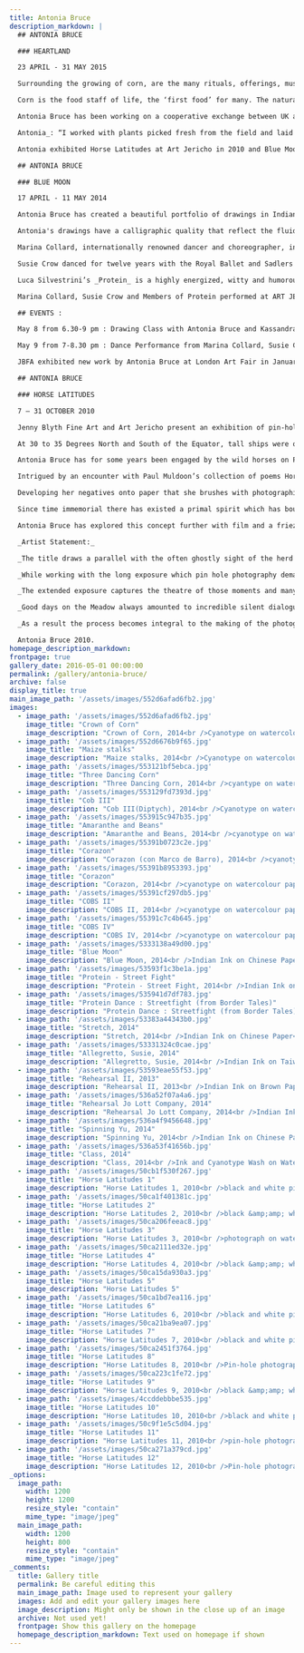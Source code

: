 ```yaml
---
title: Antonia Bruce
description_markdown: |
  ## ANTONIA BRUCE

  ### HEARTLAND

  23 APRIL - 31 MAY 2015

  Surrounding the growing of corn, are the many rituals, offerings, music and dance that have evolved since man first cultivated crops. Antonia’s cyanotypes capture the corn cobs that tower above the farmers, moving like dancers, in the spirit of freedom.  Laid against heavy duty watercolour paper which she paints with a solution of iron compounds, the silhouettes of her subjects are developed in daylight, creating exquisite shadows on blue. This extraordinary body of work follows on from Antonia’s previous exhibitions of drawings of dancers and pinhole photography. Her chosen medium invariably embraces an element of film and movement.

  Corn is the food staff of life, the ‘first food’ for many. The natural diversity of maize grown over thousands of years contributes to our treasured bio-diversity, and is an essential resource for mankind.  Debates over genetically modified foods raise issues and concerns for all. 

  Antonia Bruce has been working on a cooperative exchange between UK and Mexican artists, responding to ‘First Foods’. In Mexico’s _Heartland_, ‘everyman’ has a perceived right to his own plot ‘La Milpa’ - to grow his own corn, beans and squash. Indeed, the expression Viva La Milpa! is core to Mexican culture.

  Antonia_: “I worked with plants picked fresh from the field and laid them swiftly on prepared paper where they left an imprint of a fleeting moment before the sun destroyed them.”_

  Antonia exhibited Horse Latitudes at Art Jericho in 2010 and Blue Moon in 2014.

  ## ANTONIA BRUCE 

  ### BLUE MOON 

  17 APRIL - 11 MAY 2014

  Antonia Bruce has created a beautiful portfolio of drawings in Indian ink that articulate the language and expression of contemporary dance. Working closely with international dancers, she draws from life in the rehearsal  studio on scrolls of paper.  In capturing the myriad forms of movement, she uses a _ph_ of gestural marks that ranges from broad vigorous brush strokes to delicate hair line filaments.  At times she adds colour, and perhaps a pure powdered cobalt blue for texture.

  Antonia's drawings have a calligraphic quality that reflect the fluidity and language of the individual dancers that she works with: Pierrot contemporary style sensibility of Marina Collard, classical baroque balletic dance of Susie Crow, and a rigour and dynamic that infuses Protein Dance Troupe street fights. 

  Marina Collard, internationally renowned dancer and choreographer, interleaves  contemporary dance with bodywork.   

  Susie Crow danced for twelve years with the Royal Ballet and Sadlers Wells, performing many solo roles, and has a ballet school based in Oxford.

  Luca Silvestrini’s _Protein_ is a highly energized, witty and humorous London dance troupe that creates vignettes of real life, coloured with theatre and drama.

  Marina Collard, Susie Crow and Members of Protein performed at ART JERICHO at the Private View of BLUE MOON on Thursday 17 April. 

  ## EVENTS :

  May 8 from 6.30-9 pm : Drawing Class with Antonia Bruce and Kassandra Isaacson.  Rachel Gildea, dancer, to model.  £15 - materials supplied. 

  May 9 from 7-8.30 pm : Dance Performance from Marina Collard, Susie Crow & Rachel Gildea : Muses for Antonia Bruce BLUE MOON. Free Admission. 

  JBFA exhibited new work by Antonia Bruce at London Art Fair in January 2013.

  ## ANTONIA BRUCE 

  ### HORSE LATITUDES

  7 – 31 OCTOBER 2010

  Jenny Blyth Fine Art and Art Jericho present an exhibition of pin-hole photographic images and ink drawings by Antonia Bruce of horses on Port Meadow.

  At 30 to 35 Degrees North and South of the Equator, tall ships were often becalmed under ridges of high pressure. This was as treacherous to the crew as fierce storms on high seas. In this stillness, horses were thrown overboard in a bid to conserve food and water. These bands of latitudes became known as The Horse Latitudes.

  Antonia Bruce has for some years been engaged by the wild horses on Port Meadow – an ancient strip of common land flanking Oxford City and bordered by the Thames. In this context, the title draws a parallel to the often ghostly sight of the herd on Port Meadow as they stand, quiet, at intervals during the day while life goes on around them. 

  Intrigued by an encounter with Paul Muldoon’s collection of poems Horse Latitudes, and recalling lyrics by The Doors inspired by Horse Latitudes, Antonia has transposed her own notion of the ‘horse latitudes’ into pinhole compositions. 

  Developing her negatives onto paper that she brushes with photographic emulsion, Antonia combines photography and painting to create compositions that are fragmented and layered, reflective of the interactions of the herd. Her photographs are partially abstracted and they pervade an ethereal ambivalence.

  Since time immemorial there has existed a primal spirit which has bound man and horse. Indeed, in the shaman tradition of Central Asia, the Wind Horse represents an allegory for the human soul. Through her use of long exposure, Antonia is able to explore the theatre inherent in the daily lives of these beautiful and noble creatures. Her compositions are timeless and exquisite, and remind the viewer of a shared sensibility. 

  Antonia Bruce has explored this concept further with film and a frieze of drawings of the horses on Port Meadow characterized by an infinite horizon, in brush and ink redolent of calligraphy.

  _Artist Statement:_

  _The title draws a parallel with the often ghostly sight of the herd on Port Meadow, an ancient flood plain in Oxford, as they stand, quiet, at intervals during the day. Juxtaposed against this huge, flat plain and a constantly changing sky the horses can take on a majestic and sometimes melancholy air._

  _While working with the long exposure which pin hole photography demands, a chosen horse would often positively respond to the process standing calmly, often for as long as half an hour; the only movement offered being the slight shift of its hooves, as it transferred its weight._

  _The extended exposure captures the theatre of those moments and many of the pictures depict the natural movements of other horses as they wander through the frame. Making my own cameras out of wooden boxes gives me the flexibility of multiple exposure, some cameras taking as many as six images at one time, which gives ʻwalking through frameʼ a completely different meaning as the horse effectively walks through six frames.  _

  _Good days on the Meadow always amounted to incredible silent dialogues with the horses, which would often turn into pure theatre and even pantomime. A good day in the dark room always came as a huge surprise but could be equally sweet. Drawings were all made in situ and offered some respite from the technicalities of dark room practice. _

  _As a result the process becomes integral to the making of the photographs which in turn stands for a tiny amount of the many enigmatic experiences that I share with everybody who has ever spent time on Port Meadow. The project continues to be a simultaneously chaotic and compelling experience. "_

  Antonia Bruce 2010.
homepage_description_markdown: 
frontpage: true
gallery_date: 2016-05-01 00:00:00
permalink: /gallery/antonia-bruce/
archive: false
display_title: true
main_image_path: '/assets/images/552d6afad6fb2.jpg'
images:
  - image_path: '/assets/images/552d6afad6fb2.jpg'
    image_title: "Crown of Corn"
    image_description: "Crown of Corn, 2014<br />Cyanotype on watercolour paper<br />76 x 61 cm<br />&amp;pound;650 framed SOLD"
  - image_path: '/assets/images/552d6676b9f65.jpg'
    image_title: "Maize stalks"
    image_description: "Maize stalks, 2014<br />Cyanotype on watercolour paper<br />152 x 121 cm<br />&amp;pound;1500 tray frame"
  - image_path: '/assets/images/553121bf5ebca.jpg'
    image_title: "Three Dancing Corn"
    image_description: "Three Dancing Corn, 2014<br />cyantype on watercolour paper<br />152 x 121 cm<br />&amp;pound;1500 tray frame"
  - image_path: '/assets/images/553129fd7393d.jpg'
    image_title: "Cob III"
    image_description: "Cob III(Diptych), 2014<br />Cyanotype on watercolour paper<br />42 x 75 cm<br />&amp;pound;675 framed"
  - image_path: '/assets/images/553915c947b35.jpg'
    image_title: "Amaranthe and Beans"
    image_description: "Amaranthe and Beans, 2014<br />cyanotype on watercolour paper<br />100 x 70 cm<br />&amp;pound;750 framed" 
  - image_path: '/assets/images/55391b0723c2e.jpg'
    image_title: "Corazon"
    image_description: "Corazon (con Marco de Barro), 2014<br />cyanotype on watercolour paper<br />152 x 121 cm<br />&amp;pound;6000 clay beaded frame"
  - image_path: '/assets/images/55391b8953393.jpg'
    image_title: "Corazon"
    image_description: "Corazon, 2014<br />cyanotype on watercolour paper<br />152 x 121 cm<br />&amp;pound;6000 beaded frame"
  - image_path: '/assets/images/55391cf297db5.jpg'
    image_title: "COBS II"
    image_description: "COBS II, 2014<br />cyanotype on watercolour paper<br />50 x 34 cm<br />&amp;pound;475"
  - image_path: '/assets/images/55391c7c4b645.jpg'
    image_title: "COBS IV"
    image_description: "COBS IV, 2014<br />cyanotype on watercolour paper<br />50 x 32 cm<br />&amp;pound;475 framed"
  - image_path: '/assets/images/5333138a49d00.jpg'
    image_title: "Blue Moon"
    image_description: "Blue Moon, 2014<br />Indian Ink on Chinese Paper<br />66 x 67 cm<br />&amp;pound;1000 SOLD" 
  - image_path: '/assets/images/53593f1c3be1a.jpg'
    image_title: "Protein - Street Fight"
    image_description: "Protein - Street Fight, 2014<br />Indian Ink on Chinese Paper<br />66 x 134<br />&amp;pound;1200"
  - image_path: '/assets/images/535941d7df783.jpg'
    image_title: "Protein Dance : Streetfight (from Border Tales)"
    image_description: "Protein Dance : Streetfight (from Border Tales), 2013<br />Indian Ink on Chinese Paper<br />66 x 134 cm<br />&amp;pound;1500"
  - image_path: '/assets/images/53383a44343b0.jpg'
    image_title: "Stretch, 2014"
    image_description: "Stretch, 2014<br />Indian Ink on Chinese Paper<br />67 x 134 cm<br />&amp;pound;1200 SOLD"
  - image_path: '/assets/images/53331324c0cae.jpg'
    image_title: "Allegretto, Susie, 2014"
    image_description: "Allegretto, Susie, 2014<br />Indian Ink on Taiwanese Calligraphy Paper<br />36 x 90 cm<br />&amp;pound;500 SOLD"
  - image_path: '/assets/images/53593eae55f53.jpg'
    image_title: "Rehearsal II, 2013"
    image_description: "Rehearsal II, 2013<br />Indian Ink on Brown Paper<br />41 x 61 cm<br />&amp;pound;1200" 
  - image_path: '/assets/images/536a52f07a4a6.jpg'
    image_title: "Rehearsal Jo Lott Company, 2014"
    image_description: "Rehearsal Jo Lott Company, 2014<br />Indian Ink on Brown Paper<br />47 x 55 cm<br />&amp;pound;450"
  - image_path: '/assets/images/536a4f9456648.jpg'
    image_title: "Spinning Yu, 2014"
    image_description: "Spinning Yu, 2014<br />Indian Ink on Chinese Paper<br />66 x 67 cm<br />&amp;pound;700"
  - image_path: '/assets/images/536a53f41656b.jpg'
    image_title: "Class, 2014"
    image_description: "Class, 2014<br />Ink and Cyanotype Wash on Watercolour Paper<br />52 x 72 cm<br />&amp;pound;500 SOLD"
  - image_path: '/assets/images/50cb1f530f267.jpg'
    image_title: "Horse Latitudes 1"
    image_description: "Horse Latitudes 1, 2010<br />black and white pin hole photograph on watercolour paper brushed with photographic emulsion<br />441 x 47 cm"
  - image_path: '/assets/images/50ca1f401381c.jpg'
    image_title: "Horse Latitudes 2"
    image_description: "Horse Latitudes 2, 2010<br />black &amp;amp; white pin hole photograph on watercolour paper brushed with photographic emulsion<br />41 x 47 cm" 
  - image_path: '/assets/images/50ca206feeac8.jpg'
    image_title: "Horse Latitudes 3"
    image_description: "Horse Latitudes 3, 2010<br />photograph on watercolour paper brushed with photographic emulsion"
  - image_path: '/assets/images/50ca2111ed32e.jpg'
    image_title: "Horse Latitudes 4"
    image_description: "Horse Latitudes 4, 2010<br />black &amp;amp; white pin hole photograph on watercolour paper brushed with photographic emulsion<br />69 x 77 cm" 
  - image_path: '/assets/images/50ca15da930a3.jpg'
    image_title: "Horse Latitudes 5"
    image_description: "Horse Latitudes 5"
  - image_path: '/assets/images/50ca1bd7ea116.jpg'
    image_title: "Horse Latitudes 6"
    image_description: "Horse Latitudes 6, 2010<br />black and white pin hole photograph on watercolour paper brushed with photographic emulsion<br />68 x 75 cm framed" 
  - image_path: '/assets/images/50ca21ba9ea07.jpg'
    image_title: "Horse Latitudes 7"
    image_description: "Horse Latitudes 7, 2010<br />black and white pin hole photograph on watercolour paper brushed with photographic emulsion"
  - image_path: '/assets/images/50ca2451f3764.jpg'
    image_title: "Horse Latitudes 8"
    image_description: "Horse Latitudes 8, 2010<br />Pin-hole photograph<br />30.5 x 38 cm" 
  - image_path: '/assets/images/50ca223c1fe72.jpg'
    image_title: "Horse Latitudes 9"
    image_description: "Horse Latitudes 9, 2010<br />black &amp;amp; white pin hole photograph on watercolour paper brushed with photographic emulsion"
  - image_path: '/assets/images/4ccddebbbe535.jpg'
    image_title: "Horse Latitudes 10"
    image_description: "Horse Latitudes 10, 2010<br />black and white pin hole photograph on watercolour paper brushed with photographic emulsion<br />51 x 44.5 cm framed" 
  - image_path: '/assets/images/50c9f1e5c5d04.jpg'
    image_title: "Horse Latitudes 11"
    image_description: "Horse Latitudes 11, 2010<br />pin-hole photograph on watercolour paper<br />45 x 42 cm framed"
  - image_path: '/assets/images/50ca271a379cd.jpg'
    image_title: "Horse Latitudes 12"
    image_description: "Horse Latitudes 12, 2010<br />Pin-hole photograph on watercolour paper<br />40.5 x 30 cm" 
_options:
  image_path:
    width: 1200
    height: 1200
    resize_style: "contain"
    mime_type: "image/jpeg"
  main_image_path:
    width: 1200
    height: 800
    resize_style: "contain"
    mime_type: "image/jpeg"
_comments:
  title: Gallery title
  permalink: Be careful editing this
  main_image_path: Image used to represent your gallery
  images: Add and edit your gallery images here
  image_description: Might only be shown in the close up of an image
  archive: Not used yet!
  frontpage: Show this gallery on the homepage
  homepage_description_markdown: Text used on homepage if shown
---
```

